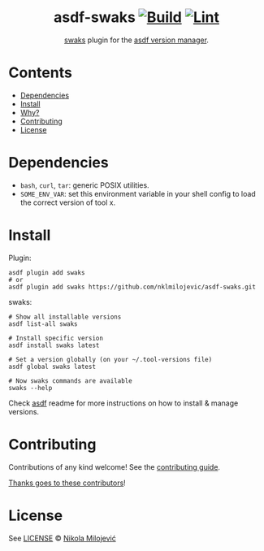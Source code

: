 <div align="center">

# asdf-swaks [![Build](https://github.com/nklmilojevic/asdf-swaks/actions/workflows/build.yml/badge.svg)](https://github.com/nklmilojevic/asdf-swaks/actions/workflows/build.yml) [![Lint](https://github.com/nklmilojevic/asdf-swaks/actions/workflows/lint.yml/badge.svg)](https://github.com/nklmilojevic/asdf-swaks/actions/workflows/lint.yml)


[swaks](https://github.com/junegunn/swaks) plugin for the [asdf version manager](https://asdf-vm.com).

</div>

# Contents

- [Dependencies](#dependencies)
- [Install](#install)
- [Why?](#why)
- [Contributing](#contributing)
- [License](#license)

# Dependencies

- `bash`, `curl`, `tar`: generic POSIX utilities.
- `SOME_ENV_VAR`: set this environment variable in your shell config to load the correct version of tool x.

# Install

Plugin:

```shell
asdf plugin add swaks
# or
asdf plugin add swaks https://github.com/nklmilojevic/asdf-swaks.git
```

swaks:

```shell
# Show all installable versions
asdf list-all swaks

# Install specific version
asdf install swaks latest

# Set a version globally (on your ~/.tool-versions file)
asdf global swaks latest

# Now swaks commands are available
swaks --help
```

Check [asdf](https://github.com/asdf-vm/asdf) readme for more instructions on how to
install & manage versions.

# Contributing

Contributions of any kind welcome! See the [contributing guide](contributing.md).

[Thanks goes to these contributors](https://github.com/nklmilojevic/asdf-swaks/graphs/contributors)!

# License

See [LICENSE](LICENSE) © [Nikola Milojević](https://github.com/nklmilojevic/)
